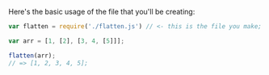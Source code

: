 Here's the basic usage of the file that you'll be creating:

```js
var flatten = require('./flatten.js') // <- this is the file you make;

var arr = [1, [2], [3, 4, [5]]];

flatten(arr);
// => [1, 2, 3, 4, 5];

```
